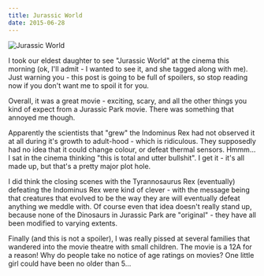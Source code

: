 ```yaml
---
title: Jurassic World
date: 2015-06-28
---
```


![Jurassic World](https://source.unsplash.com/FHnnjk1Yj7Y/1600x900)

I took our eldest daughter to see "Jurassic World" at the cinema this morning (ok, I'll admit - I wanted to see it, and she tagged along with me). Just warning you - this post is going to be full of spoilers, so stop reading now if you don't want me to spoil it for you.

Overall, it was a great movie - exciting, scary, and all the other things you kind of expect from a Jurassic Park movie. There was something that annoyed me though.

Apparently the scientists that "grew" the Indominus Rex had not observed it at all during it's growth to adult-hood - which is ridiculous. They supposedly had no idea that it could change colour, or defeat thermal sensors. Hmmm... I sat in the cinema thinking "this is total and utter bullshit". I get it - it's all made up, but that's a pretty major plot hole.

I did think the closing scenes with the Tyrannosaurus Rex (eventually) defeating the Indominus Rex were kind of clever - with the message being that creatures that evolved to be the way they are will eventually defeat anything we meddle with. Of course even that idea doesn't really stand up, because none of the Dinosaurs in Jurassic Park are "original" - they have all been modified to varying extents.

Finally (and this is not a spoiler), I was really pissed at several families that wandered into the movie theatre with small children. The movie is a 12A for a reason! Why do people take no notice of age ratings on movies? One little girl could have been no older than 5...